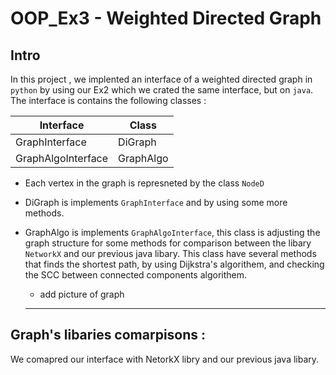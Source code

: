# OOP_Ex3 - Weighted Directed Graph 
## Intro 
In this project , we implented an interface of a weighted directed graph in `python` by using our Ex2 which we crated the same interface, but on `java`. 
The interface is contains the following classes :


Interface | Class                   
------------ | -------------                    
GraphInterface | DiGraph
GraphAlgoInterface | GraphAlgo

* Each vertex in the graph is represneted by the class `NodeD` 

* DiGraph is implements `GraphInterface` and by using some more methods.

* GraphAlgo is implements `GraphAlgoInterface`, this class is adjusting the graph structure for some 
  methods for comparison between the libary `NetworkX` and our previous java libary.
  This class have several methods that finds the shortest path, by using Dijkstra's algorithem, and     checking the SCC between connected components algorithem.
  
  
  * add picture of graph
  
  
  _________________________________
  

## Graph's libaries comarpisons :
We comapred our interface with NetorkX libry and our previous java libary.
